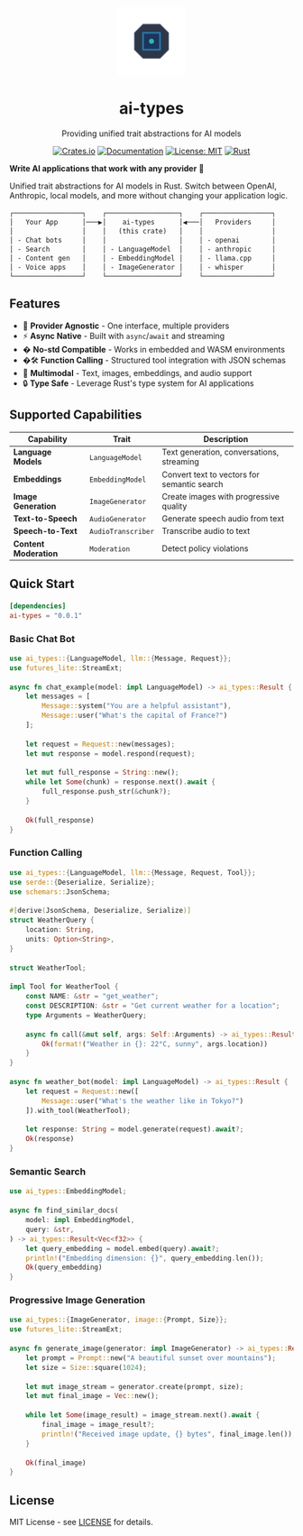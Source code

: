 <div align="center">
<img src="logo.svg" alt="ai-types logo" width="120" height="120">

# ai-types

Providing unified trait abstractions for AI models


[![Crates.io](https://img.shields.io/crates/v/ai-types.svg)](https://crates.io/crates/ai-types)
[![Documentation](https://docs.rs/ai-types/badge.svg)](https://docs.rs/ai-types)
[![License: MIT](https://img.shields.io/badge/License-MIT-yellow.svg)](https://opensource.org/licenses/MIT)
[![Rust](https://img.shields.io/badge/rust-1.85+-orange.svg)](https://www.rust-lang.org)

</div>


**Write AI applications that work with any provider** 🚀

Unified trait abstractions for AI models in Rust. Switch between OpenAI, Anthropic, local models, and more without changing your application logic.

```text
┌─────────────────┐    ┌──────────────────┐    ┌─────────────────┐
│   Your App      │───▶│    ai-types      │◀───│   Providers     │
│                 │    │   (this crate)   │    │                 │
│ - Chat bots     │    │                  │    │ - openai        │
│ - Search        │    │ - LanguageModel  │    │ - anthropic     │
│ - Content gen   │    │ - EmbeddingModel │    │ - llama.cpp     │
│ - Voice apps    │    │ - ImageGenerator │    │ - whisper       │
└─────────────────┘    └──────────────────┘    └─────────────────┘
```

## Features

- 🎯 **Provider Agnostic** - One interface, multiple providers
- ⚡ **Async Native** - Built with `async`/`await` and streaming
- � **No-std Compatible** - Works in embedded and WASM environments
- �🛠️ **Function Calling** - Structured tool integration with JSON schemas
- 📸 **Multimodal** - Text, images, embeddings, and audio support
- 🔒 **Type Safe** - Leverage Rust's type system for AI applications

## Supported Capabilities

| Capability | Trait | Description |
|------------|-------|-------------|
| **Language Models** | `LanguageModel` | Text generation, conversations, streaming |
| **Embeddings** | `EmbeddingModel` | Convert text to vectors for semantic search |
| **Image Generation** | `ImageGenerator` | Create images with progressive quality |
| **Text-to-Speech** | `AudioGenerator` | Generate speech audio from text |
| **Speech-to-Text** | `AudioTranscriber` | Transcribe audio to text |
| **Content Moderation** | `Moderation` | Detect policy violations |

## Quick Start

```toml
[dependencies]
ai-types = "0.0.1"
```

### Basic Chat Bot

```rust
use ai_types::{LanguageModel, llm::{Message, Request}};
use futures_lite::StreamExt;

async fn chat_example(model: impl LanguageModel) -> ai_types::Result {
    let messages = [
        Message::system("You are a helpful assistant"),
        Message::user("What's the capital of France?")
    ];
    
    let request = Request::new(messages);
    let mut response = model.respond(request);
    
    let mut full_response = String::new();
    while let Some(chunk) = response.next().await {
        full_response.push_str(&chunk?);
    }
    
    Ok(full_response)
}
```

### Function Calling

```rust
use ai_types::{LanguageModel, llm::{Message, Request, Tool}};
use serde::{Deserialize, Serialize};
use schemars::JsonSchema;

#[derive(JsonSchema, Deserialize, Serialize)]
struct WeatherQuery {
    location: String,
    units: Option<String>,
}

struct WeatherTool;

impl Tool for WeatherTool {
    const NAME: &str = "get_weather";
    const DESCRIPTION: &str = "Get current weather for a location";
    type Arguments = WeatherQuery;
    
    async fn call(&mut self, args: Self::Arguments) -> ai_types::Result {
        Ok(format!("Weather in {}: 22°C, sunny", args.location))
    }
}

async fn weather_bot(model: impl LanguageModel) -> ai_types::Result {
    let request = Request::new([
        Message::user("What's the weather like in Tokyo?")
    ]).with_tool(WeatherTool);
    
    let response: String = model.generate(request).await?;
    Ok(response)
}
```

### Semantic Search

```rust
use ai_types::EmbeddingModel;

async fn find_similar_docs(
    model: impl EmbeddingModel,
    query: &str,
) -> ai_types::Result<Vec<f32>> {
    let query_embedding = model.embed(query).await?;
    println!("Embedding dimension: {}", query_embedding.len());
    Ok(query_embedding)
}
```

### Progressive Image Generation

```rust
use ai_types::{ImageGenerator, image::{Prompt, Size}};
use futures_lite::StreamExt;

async fn generate_image(generator: impl ImageGenerator) -> ai_types::Result<Vec<u8>> {
    let prompt = Prompt::new("A beautiful sunset over mountains");
    let size = Size::square(1024);
    
    let mut image_stream = generator.create(prompt, size);
    let mut final_image = Vec::new();
    
    while let Some(image_result) = image_stream.next().await {
        final_image = image_result?;
        println!("Received image update, {} bytes", final_image.len());
    }
    
    Ok(final_image)
}
```

## License

MIT License - see [LICENSE](LICENSE) for details.